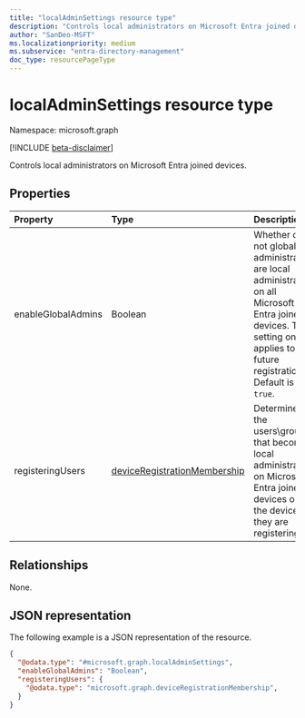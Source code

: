 ```yaml
---
title: "localAdminSettings resource type"
description: "Controls local administrators on Microsoft Entra joined devices."
author: "SanDeo-MSFT"
ms.localizationpriority: medium
ms.subservice: "entra-directory-management"
doc_type: resourcePageType
---
```

# localAdminSettings resource type

Namespace: microsoft.graph

[!INCLUDE [beta-disclaimer](../../includes/beta-disclaimer.md)]

Controls local administrators on Microsoft Entra joined devices.

## Properties

|Property|Type|Description|
|:---|:---|:---|
|enableGlobalAdmins|Boolean|Whether or not global administrators are local administrators on all Microsoft Entra joined devices. This setting only applies to future registrations. Default is `true`.|
|registeringUsers|[deviceRegistrationMembership](../resources/deviceregistrationmembership.md)|Determines the users\groups that become local administrators on Microsoft Entra joined devices on the device they are registering.|

## Relationships

None.

## JSON representation

The following example is a JSON representation of the resource.
<!-- {
  "blockType": "resource",
  "@odata.type": "microsoft.graph.localAdminSettings"
}
-->
``` json
{
  "@odata.type": "#microsoft.graph.localAdminSettings",
  "enableGlobalAdmins": "Boolean",
  "registeringUsers": {
    "@odata.type": "microsoft.graph.deviceRegistrationMembership",
  }
}
```
